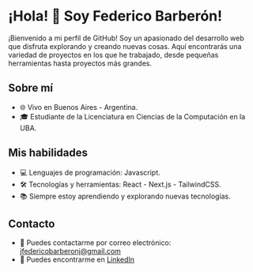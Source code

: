 # ¡Hola! 👋 Soy Federico Barberón!

¡Bienvenido a mi perfil de GitHub! Soy un apasionado del desarrollo web que disfruta explorando y creando nuevas cosas. Aquí encontrarás una variedad de proyectos en los que he trabajado, desde pequeñas herramientas hasta proyectos más grandes.

## Sobre mí

- 🌐 Vivo en Buenos Aires - Argentina.
- 🎓 Estudiante de la Licenciatura en Ciencias de la Computación en la UBA.

## Mis habilidades

- 💻 Lenguajes de programación: Javascript.
- 🛠️ Tecnologías y herramientas: React - Next.js - TailwindCSS.
- 📚 Siempre estoy aprendiendo y explorando nuevas tecnologías.

## Contacto

- 📧 Puedes contactarme por correo electrónico: jfedericobarberonj@gmail.com
- 💼 Puedes encontrarme en [LinkedIn](https://linkedin.com/in/barberon-federico)

